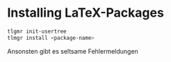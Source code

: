 # Installing LaTeX-Packages

```bash
tlgmr init-usertree
tlmgr install <package-name>
```
Ansonsten gibt es seltsame Fehlermeldungen
